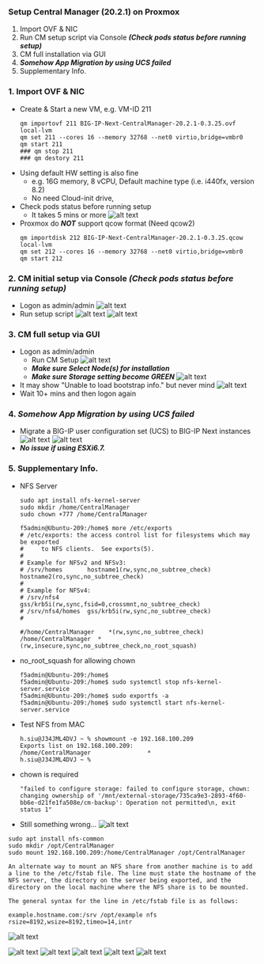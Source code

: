 ### Setup Central Manager (20.2.1) on Proxmox
1. Import OVF & NIC
2. Run CM setup script via Console ***(Check pods status before running setup)***
3. CM full installation via GUI
4. ***Somehow App Migration by using UCS failed***
5. Supplementary Info.

### 1. Import OVF & NIC
+ Create & Start a new VM, e.g. VM-ID 211
  ```
  qm importovf 211 BIG-IP-Next-CentralManager-20.2.1-0.3.25.ovf local-lvm
  qm set 211 --cores 16 --memory 32768 --net0 virtio,bridge=vmbr0
  qm start 211
  ### qm stop 211
  ### qm destory 211
  ```
+ Using default HW setting is also fine
  + e.g. 16G memory, 8 vCPU, Default machine type (i.e. i440fx, version 8.2)
  + No need Cloud-init drive, 
+ Check pods status before running setup
  + It takes 5 mins or more
  ![alt text](image-44.png)
+ Proxmox do ***NOT*** support qcow format (Need qcow2) 
  ```
  qm importdisk 212 BIG-IP-Next-CentralManager-20.2.1-0.3.25.qcow local-lvm
  qm set 212 --cores 16 --memory 32768 --net0 virtio,bridge=vmbr0
  qm start 212
  ```

### 2. CM initial setup via Console ***(Check pods status before running setup)***
+ Logon as admin/admin
  ![alt text](image-29.png)
+ Run setup script
  ![alt text](image-30.png)
  ![alt text](image-31.png)

### 3. CM full setup via GUI
+ Logon as admin/admin
  + Run CM Setup
  ![alt text](image-32.png)
  + ***Make sure Select Node(s) for installation*** 
  + ***Make sure Storage setting become GREEN*** 
  ![alt text](image-46.png)
+ It may show "Unable to load bootstrap info." but never mind
  ![alt text](image-38.png)
+ Wait 10+ mins and then logon again 

### 4. ***Somehow App Migration by using UCS failed***
+ Migrate a BIG-IP user configuration set (UCS) to BIG-IP Next instances
  ![alt text](image-39.png)
  ![alt text](image-40.png)
+ ***No issue if using ESXi6.7.***

### 5. Supplementary Info.
+ NFS Server
  ```
  sudo apt install nfs-kernel-server
  sudo mkdir /home/CentralManager
  sudo chown +777 /home/CentralManager
  ```
  
  ```
  f5admin@Ubuntu-209:/home$ more /etc/exports
  # /etc/exports: the access control list for filesystems which may be exported
  #		to NFS clients.  See exports(5).
  #
  # Example for NFSv2 and NFSv3:
  # /srv/homes       hostname1(rw,sync,no_subtree_check) hostname2(ro,sync,no_subtree_check)
  #
  # Example for NFSv4:
  # /srv/nfs4        gss/krb5i(rw,sync,fsid=0,crossmnt,no_subtree_check)
  # /srv/nfs4/homes  gss/krb5i(rw,sync,no_subtree_check)
  #

  #/home/CentralManager    *(rw,sync,no_subtree_check)
  /home/CentralManager	*(rw,insecure,sync,no_subtree_check,no_root_squash)
  ```

+ no_root_squash for allowing chown
  ```
  f5admin@Ubuntu-209:/home$
  f5admin@Ubuntu-209:/home$ sudo systemctl stop nfs-kernel-server.service
  f5admin@Ubuntu-209:/home$ sudo exportfs -a
  f5admin@Ubuntu-209:/home$ sudo systemctl start nfs-kernel-server.service
  ```

+ Test NFS from MAC
  ```
  h.siu@J34JML4DVJ ~ % showmount -e 192.168.100.209
  Exports list on 192.168.100.209:
  /home/CentralManager                *
  h.siu@J34JML4DVJ ~ %
  ```

+ chown is required
  ```
  "failed to configure storage: failed to configure storage, chown: changing ownership of '/mnt/external-storage/735ca9e3-2893-4f60-bb6e-d21fe1fa508e/cm-backup': Operation not permitted\n, exit status 1"
  ```

+ Still something wrong...
  ![alt text](image-41.png)

```
sudo apt install nfs-common
sudo mkdir /opt/CentralManager
sudo mount 192.168.100.209:/home/CentralManager /opt/CentralManager
```

```
An alternate way to mount an NFS share from another machine is to add a line to the /etc/fstab file. The line must state the hostname of the NFS server, the directory on the server being exported, and the directory on the local machine where the NFS share is to be mounted.

The general syntax for the line in /etc/fstab file is as follows:

example.hostname.com:/srv /opt/example nfs rsize=8192,wsize=8192,timeo=14,intr
```


![alt text](image-43.png)


  
  ![alt text](image-34.png)
  ![alt text](image-33.png)
  ![alt text](image-35.png)
  ![alt text](image-36.png)
  ![alt text](image-37.png)
